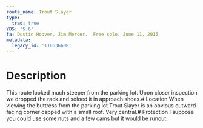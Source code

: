 ```yaml
---
route_name: Trout Slayer
type:
  trad: true
YDS: '5.6'
fa: Dustin Hoover, Jim Mercer.  Free solo. June 11, 2015
metadata:
  legacy_id: '110636608'
---
```

# Description
This route looked much steeper from the parking lot. Upon closer inspection we dropped the rack and soloed it in approach shoes.# Location
When viewing the buttress from the parking lot Trout Slayer is an obvious outward facing corner capped with a small roof. Very central.# Protection
I suppose you could use some nuts and a few cams but it would be runout.